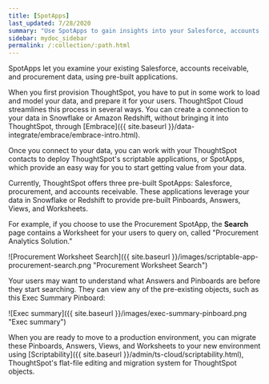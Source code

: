 ```yaml
---
title: [SpotApps]
last_updated: 7/28/2020
summary: "Use SpotApps to gain insights into your Salesforce, accounts receivable, or procurement instances."
sidebar: mydoc_sidebar
permalink: /:collection/:path.html
---
```


SpotApps let you examine your existing Salesforce, accounts receivable, and procurement data, using pre-built applications.

When you first provision ThoughtSpot, you have to put in some work to load and model your data, and prepare it for your users. ThoughtSpot Cloud streamlines this process in several ways. You can create a connection to your data in Snowflake or Amazon Redshift, without bringing it into ThoughtSpot, through [Embrace]({{ site.baseurl }}/data-integrate/embrace/embrace-intro.html).

Once you connect to your data, you can work with your ThoughtSpot contacts to deploy ThoughtSpot's scriptable applications, or SpotApps, which provide an easy way for you to start getting value from your data.

Currently, ThoughtSpot offers three pre-built SpotApps: Salesforce, procurement, and accounts receivable. These applications leverage your data in Snowflake or Redshift to provide pre-built Pinboards, Answers, Views, and Worksheets.

For example, if you choose to use the Procurement SpotApp, the **Search** page contains a Worksheet for your users to query on, called "Procurement Analytics Solution."

![Procurement Worksheet Search]({{ site.baseurl }}/images/scriptable-app-procurement-search.png "Procurement Worksheet Search")

Your users may want to understand what Answers and Pinboards are before they start searching. They can view any of the pre-existing objects, such as this Exec Summary Pinboard:

![Exec summary]({{ site.baseurl }}/images/exec-summary-pinboard.png "Exec summary")

When you are ready to move to a production environment, you can migrate these Pinboards, Answers, Views, and Worksheets to your new environment using [Scriptability]({{ site.baseurl }}/admin/ts-cloud/scriptability.html), ThoughtSpot's flat-file editing and migration system for ThoughtSpot objects.
